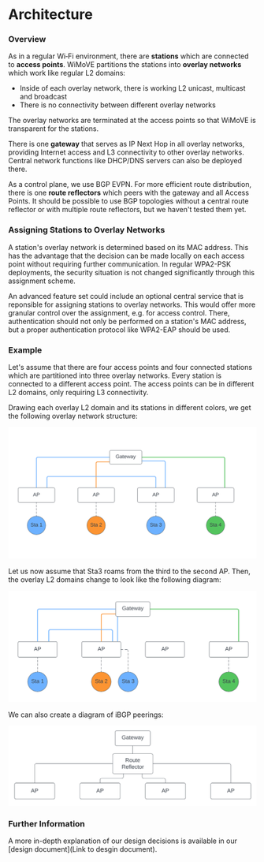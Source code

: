 # Architecture

### Overview

As in a regular Wi&#8209;Fi environment, there are **stations** which are connected to **access points**.
WiMoVE partitions the stations into **overlay networks** which work like regular L2 domains:

- Inside of each overlay network, there is working L2 unicast, multicast and broadcast
- There is no connectivity between different overlay networks

The overlay networks are terminated at the access points so that WiMoVE is transparent for the stations.

There is one **gateway** that serves as IP Next Hop in all overlay networks, providing Internet access and L3 connectivity to other overlay networks.
Central network functions like DHCP/DNS servers can also be deployed there.

As a control plane, we use BGP EVPN.
For more efficient route distribution, there is one **route reflectors** which peers with the gateway and all Access Points.
It should be possible to use BGP topologies without a central route reflector or with multiple route reflectors, but we haven't tested them yet.

### Assigning Stations to Overlay Networks

A station's overlay network is determined based on its MAC address.
This has the advantage that the decision can be made locally on each access point without requiring further communication.
In regular WPA2-PSK deployments, the security situation is not changed significantly through this assignment scheme.

An advanced feature set could include an optional central service that is reponsible for assigning stations to overlay networks.
This would offer more granular control over the assignment, e.g. for access control.
There, authentication should not only be performed on a station's MAC address, but a proper authentication protocol like WPA2-EAP should be used.

### Example

Let's assume that there are four access points and four connected stations which are partitioned into three overlay networks.
Every station is connected to a different access point.
The access points can be in different L2 domains, only requiring L3 connectivity.

Drawing each overlay L2 domain and its stations in different colors, we get the following overlay network structure:

![Overlay Networks before Roaming](../images/architecture/before_roam.png)

Let us now assume that Sta3 roams from the third to the second AP.
Then, the overlay L2 domains change to look like the following diagram:

![Overlay Networks after Roaming](../images/architecture/after_roam.png)

We can also create a diagram of iBGP peerings:

![BGP peerings](../images/architecture/bgp_peerings.png)

### Further Information

A more in-depth explanation of our design decisions is available in our [design document](Link to desgin document). 
